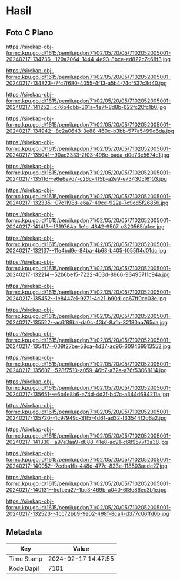 # Hasil

## Foto C Plano

https://sirekap-obj-formc.kpu.go.id/1615/pemilu/pdpr/71/02/05/20/05/7102052005001-20240217-134736--129a2064-1444-4e93-8bce-ed822c7c68f3.jpg

https://sirekap-obj-formc.kpu.go.id/1615/pemilu/pdpr/71/02/05/20/05/7102052005001-20240217-134823--7fc7f680-4055-4f13-a5b4-74cf537c3d40.jpg

https://sirekap-obj-formc.kpu.go.id/1615/pemilu/pdpr/71/02/05/20/05/7102052005001-20240217-141252--c76b4dbb-301a-4e7f-8d8b-622fc20fc1b0.jpg

https://sirekap-obj-formc.kpu.go.id/1615/pemilu/pdpr/71/02/05/20/05/7102052005001-20240217-134942--8c2a0643-3e88-460c-b3bb-577a5499d6da.jpg

https://sirekap-obj-formc.kpu.go.id/1615/pemilu/pdpr/71/02/05/20/05/7102052005001-20240217-135041--90ac2333-2f03-496e-bada-d0d73c5674c1.jpg

https://sirekap-obj-formc.kpu.go.id/1615/pemilu/pdpr/71/02/05/20/05/7102052005001-20240217-135116--e6e6e7d7-c26c-4f5b-a2e9-e734305f6103.jpg

https://sirekap-obj-formc.kpu.go.id/1615/pemilu/pdpr/71/02/05/20/05/7102052005001-20240217-132335--07c11988-e6a7-49cd-922a-7c9cd5f26856.jpg

https://sirekap-obj-formc.kpu.go.id/1615/pemilu/pdpr/71/02/05/20/05/7102052005001-20240217-141413--1319764b-1e1c-4842-9507-c320565fa1ce.jpg

https://sirekap-obj-formc.kpu.go.id/1615/pemilu/pdpr/71/02/05/20/05/7102052005001-20240217-132137--11e4bd9e-84ba-4b68-b405-f055ff4d01dc.jpg

https://sirekap-obj-formc.kpu.go.id/1615/pemilu/pdpr/71/02/05/20/05/7102052005001-20240217-132214--52b6be15-7222-403d-8666-93495711c94a.jpg

https://sirekap-obj-formc.kpu.go.id/1615/pemilu/pdpr/71/02/05/20/05/7102052005001-20240217-135452--1e8447e1-9271-4c21-b90d-ca67ff0cc03e.jpg

https://sirekap-obj-formc.kpu.go.id/1615/pemilu/pdpr/71/02/05/20/05/7102052005001-20240217-135522--ac6f89ba-da0c-43bf-8afb-32180aa765da.jpg

https://sirekap-obj-formc.kpu.go.id/1615/pemilu/pdpr/71/02/05/20/05/7102052005001-20240217-135417--009f27be-58ca-4d37-ad96-609469913552.jpg

https://sirekap-obj-formc.kpu.go.id/1615/pemilu/pdpr/71/02/05/20/05/7102052005001-20240217-135607--528f7510-a059-46b7-a72a-a76f53068114.jpg

https://sirekap-obj-formc.kpu.go.id/1615/pemilu/pdpr/71/02/05/20/05/7102052005001-20240217-135651--e6b4e8b6-a74d-4d3f-b47c-a344d694211a.jpg

https://sirekap-obj-formc.kpu.go.id/1615/pemilu/pdpr/71/02/05/20/05/7102052005001-20240217-135720--1c97949c-31f5-4d61-ad32-f33544f2d6a2.jpg

https://sirekap-obj-formc.kpu.go.id/1615/pemilu/pdpr/71/02/05/20/05/7102052005001-20240217-141330--a97e3aa9-d888-41e8-ac91-c689577f3a38.jpg

https://sirekap-obj-formc.kpu.go.id/1615/pemilu/pdpr/71/02/05/20/05/7102052005001-20240217-140052--7cdba1fb-448d-477c-833e-118503acdc27.jpg

https://sirekap-obj-formc.kpu.go.id/1615/pemilu/pdpr/71/02/05/20/05/7102052005001-20240217-140131--5cfbea27-1bc3-469b-a040-6f8e86ec3b1e.jpg

https://sirekap-obj-formc.kpu.go.id/1615/pemilu/pdpr/71/02/05/20/05/7102052005001-20240217-132523--4cc72bb9-9e02-498f-8ca4-d377c06ffd0b.jpg


## Metadata

| Key        | Value               |
| ---------- | ------------------- |
| Time Stamp | 2024-02-17 14:47:55 |
| Kode Dapil | 7101                |



